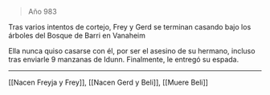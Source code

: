 > Año 983

Tras varios intentos de cortejo, Frey y Gerd se terminan casando bajo los árboles del Bosque de Barri en Vanaheim

Ella nunca quiso casarse con él, por ser el asesino de su hermano, incluso tras enviarle 9 manzanas de Idunn. Finalmente, le entregó su espada.

---

[[Nacen Freyja y Frey]], [[Nacen Gerd y Beli]], [[Muere Beli]]